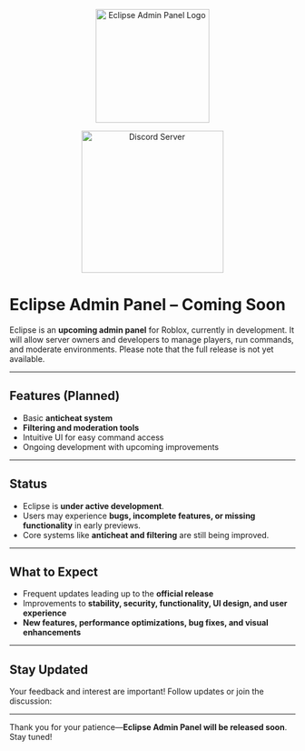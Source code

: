 <p align="center">
  <img src="https://i.imgur.com/09KdqWl.png" alt="Eclipse Admin Panel Logo" width="200"/>
</p>

<p align="center">
  <a href="https://discord.gg/VA6u323rrM">
    <img src="https://i.imgur.com/dImdjny.png" alt="Discord Server" width="250" height="250"/>
  </a>
</p>

# Eclipse Admin Panel – Coming Soon

Eclipse is an **upcoming admin panel** for Roblox, currently in development. It will allow server owners and developers to manage players, run commands, and moderate environments. Please note that the full release is not yet available.

---

## Features (Planned)
- Basic **anticheat system**
- **Filtering and moderation tools**
- Intuitive UI for easy command access
- Ongoing development with upcoming improvements

---

## Status
- Eclipse is **under active development**.
- Users may experience **bugs, incomplete features, or missing functionality** in early previews.
- Core systems like **anticheat and filtering** are still being improved.

---

## What to Expect
- Frequent updates leading up to the **official release**
- Improvements to **stability, security, functionality, UI design, and user experience**
- **New features, performance optimizations, bug fixes, and visual enhancements**

---

## Stay Updated
Your feedback and interest are important! Follow updates or join the discussion: 

---

Thank you for your patience—**Eclipse Admin Panel will be released soon**. Stay tuned!
